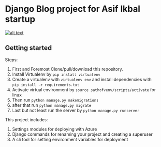 # Django Blog project for Asif Ikbal startup
[![alt text](https://github.com/itsmayank0/Asif_Blogs/master/thumnail.png "Logo")](www.google.com)

## Getting started

Steps:

1. First and Foremost Clone/pull/download this repository.
2. Install Virtualenv by `pip install virtualenv`
3. Create a virtualenv with `virtualenv env` and install dependencies with `pip install -r requirements.txt`
4. Activate virtual environment by `source pathofvenv/scripts/activate` for linux
5. Then run `python manage.py makemigrations`
6. after that run `python manage.py migrate`
7. Last but not least run the server by `python manage.py runserver`

This project includes:

1. Settings modules for deploying with Azure
2. Django commands for renaming your project and creating a superuser
3. A cli tool for setting environment variables for deployment
